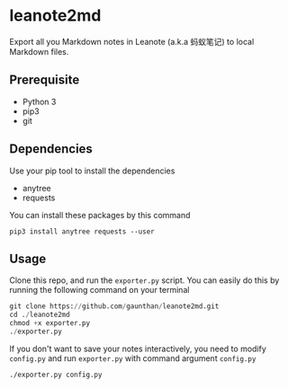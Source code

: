 # leanote2md
Export all you Markdown notes in Leanote (a.k.a 蚂蚁笔记) to local Markdown files.

## Prerequisite

- Python 3
- pip3
- git

## Dependencies
Use your pip tool to install the dependencies

- anytree
- requests

You can install these packages by this command

```shell
pip3 install anytree requests --user
```

## Usage
Clone this repo, and run the `exporter.py` script. You can easily do this by running the following command on your terminal

```python
git clone https://github.com/gaunthan/leanote2md.git
cd ./leanote2md
chmod +x exporter.py
./exporter.py
```

If you don't want to save your notes interactively, you need to modify `config.py` and run `exporter.py` with command argument `config.py`

```shell
./exporter.py config.py
```
